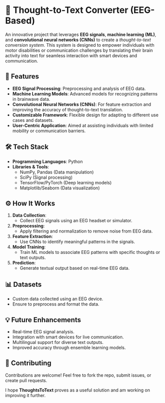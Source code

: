 # 🧠 Thought-to-Text Converter (EEG-Based)  

An innovative project that leverages **EEG signals**, **machine learning (ML)**, and **convolutional neural networks (CNNs)** to create a *thought-to-text conversion system*. This system is designed to empower individuals with motor disabilities or communication challenges by translating their brain activity into text for seamless interaction with smart devices and communication.  


## 🌟 Features  
- **EEG Signal Processing**: Preprocessing and analysis of EEG data.  
- **Machine Learning Models**: Advanced models for recognizing patterns in brainwave data.  
- **Convolutional Neural Networks (CNNs)**: For feature extraction and improving the accuracy of thought-to-text translation.  
- **Customizable Framework**: Flexible design for adapting to different use cases and datasets.  
- **User-Centric Application**: Aimed at assisting individuals with limited mobility or communication barriers.  


## 🛠️ Tech Stack  
- **Programming Languages**: Python  
- **Libraries & Tools**:  
  - NumPy, Pandas (Data manipulation)  
  - SciPy (Signal processing)  
  - TensorFlow/PyTorch (Deep learning models)  
  - Matplotlib/Seaborn (Data visualization)  


## ⚙️ How It Works  
1. **Data Collection**:  
   - Collect EEG signals using an EEG headset or simulator.  
2. **Preprocessing**:  
   - Apply filtering and normalization to remove noise from EEG data.  
3. **Feature Extraction**:  
   - Use CNNs to identify meaningful patterns in the signals.  
4. **Model Training**:  
   - Train ML models to associate EEG patterns with specific thoughts or text outputs.  
5. **Prediction**:  
   - Generate textual output based on real-time EEG data.  


## 📊 Datasets  
- Custom data collected using an EEG device.  
- Ensure to preprocess and format the data.  


## 💡 Future Enhancements  
- Real-time EEG signal analysis.  
- Integration with smart devices for live communication.  
- Multilingual support for diverse text outputs.  
- Improved accuracy through ensemble learning models.  


## 🤝 Contributing  
Contributions are welcome! Feel free to fork the repo, submit issues, or create pull requests.  

I hope **ThoughtsToText** proves as a useful solution and am working on improving it further.

